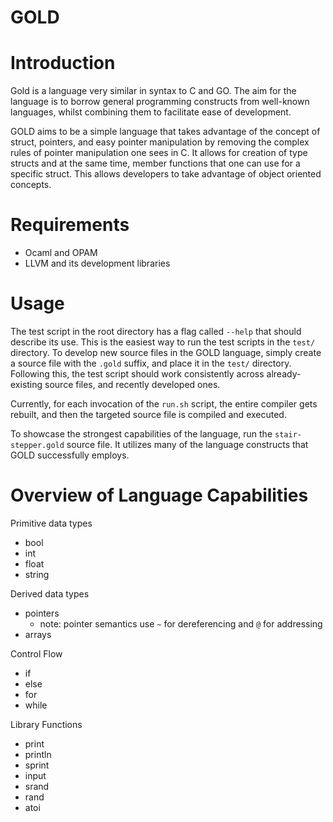 # GOLD

# Introduction

Gold is a language very similar in syntax to C and GO. The aim for the language is to borrow
general programming constructs from well-known languages, whilst combining them to facilitate
ease of development. 

GOLD aims to be a simple language that takes advantage of the concept of struct, pointers, and
easy pointer manipulation by removing the complex rules of pointer manipulation one sees in C.
It allows for creation of type structs and at the same time, member functions that one can use
for a specific struct. This allows developers to take advantage of object oriented concepts.

# Requirements

- Ocaml and OPAM
- LLVM and its development libraries

# Usage

The test script in the root directory has a flag called `--help` that should
describe its use. This is the easiest way to run the test scripts in the `test/`
directory. To develop new source files in the GOLD language, simply create a source
file with the `.gold` suffix, and place it in the `test/` directory. Following this,
the test script should work consistently across already-existing source files,
and recently developed ones.

Currently, for each invocation of the `run.sh` script, the entire compiler gets rebuilt,
and then the targeted source file is compiled and executed.

To showcase the strongest capabilities of the language, run the `stair-stepper.gold` source file.
It utilizes many of the language constructs that GOLD successfully employs.

# Overview of Language Capabilities

Primitive data types
- bool
- int
- float
- string

Derived data types
- pointers
	- note: pointer semantics use `~` for dereferencing and `@` for addressing
- arrays

Control Flow
- if
- else
- for
- while

Library Functions
- print
- println
- sprint
- input
- srand
- rand
- atoi
